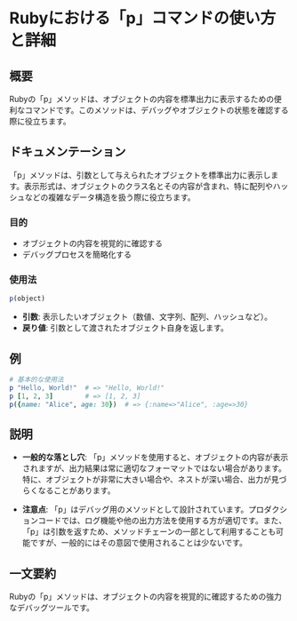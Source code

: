 <!--
Meta Description: # Rubyにおける「p」コマンドの使い方と詳細 ## 概要 Rubyの「p」メソッドは、オブジェクトの内容を標準出力に表示するための便利なコマンドです。このメソッドは、デバッグやオブジェクトの状態を確認する際に役立ちます。 ## ドキュメンテーション 「p」メソッドは、引数として与えられたオブジェ...
Meta Keywords: メソッドは, rubyの, ruby, hello, world
-->

# Rubyにおける「p」コマンドの使い方と詳細

## 概要
Rubyの「p」メソッドは、オブジェクトの内容を標準出力に表示するための便利なコマンドです。このメソッドは、デバッグやオブジェクトの状態を確認する際に役立ちます。

## ドキュメンテーション
「p」メソッドは、引数として与えられたオブジェクトを標準出力に表示します。表示形式は、オブジェクトのクラス名とその内容が含まれ、特に配列やハッシュなどの複雑なデータ構造を扱う際に役立ちます。

### 目的
- オブジェクトの内容を視覚的に確認する
- デバッグプロセスを簡略化する

### 使用法
```ruby
p(object)
```

- **引数**: 表示したいオブジェクト（数値、文字列、配列、ハッシュなど）。
- **戻り値**: 引数として渡されたオブジェクト自身を返します。

## 例
```ruby
# 基本的な使用法
p "Hello, World!"  # => "Hello, World!"
p [1, 2, 3]        # => [1, 2, 3]
p({name: "Alice", age: 30})  # => {:name=>"Alice", :age=>30}
```

## 説明
- **一般的な落とし穴**: 「p」メソッドを使用すると、オブジェクトの内容が表示されますが、出力結果は常に適切なフォーマットではない場合があります。特に、オブジェクトが非常に大きい場合や、ネストが深い場合、出力が見づらくなることがあります。
  
- **注意点**: 「p」はデバッグ用のメソッドとして設計されています。プロダクションコードでは、ログ機能や他の出力方法を使用する方が適切です。また、「p」は引数を返すため、メソッドチェーンの一部として利用することも可能ですが、一般的にはその意図で使用されることは少ないです。

## 一文要約
Rubyの「p」メソッドは、オブジェクトの内容を視覚的に確認するための強力なデバッグツールです。